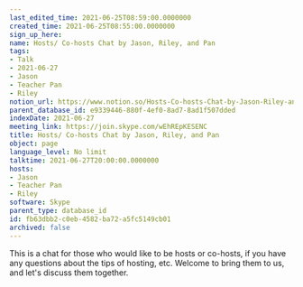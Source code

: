 ```yaml
---
last_edited_time: 2021-06-25T08:59:00.0000000
created_time: 2021-06-25T08:55:00.0000000
sign_up_here: 
name: Hosts/ Co-hosts Chat by Jason, Riley, and Pan
tags:
- Talk
- 2021-06-27
- Jason
- Teacher Pan
- Riley
notion_url: https://www.notion.so/Hosts-Co-hosts-Chat-by-Jason-Riley-and-Pan-fb63dbb2c0eb4582ba72a5fc5149cb01
parent_database_id: e9339446-880f-4ef0-8ad7-8ad1f507dded
indexDate: 2021-06-27
meeting_link: https://join.skype.com/wEhREpKESENC
title: Hosts/ Co-hosts Chat by Jason, Riley, and Pan
object: page
language_level: No limit
talktime: 2021-06-27T20:00:00.0000000
hosts:
- Jason
- Teacher Pan
- Riley
software: Skype
parent_type: database_id
id: fb63dbb2-c0eb-4582-ba72-a5fc5149cb01
archived: false
---
```


This is a chat for those who would like to be hosts or co-hosts, if you have any questions about the tips of hosting, etc. Welcome to bring them to us, and let's discuss them together.

